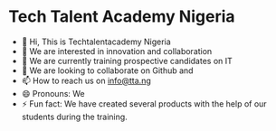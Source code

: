 # Tech Talent Academy Nigeria

- 👋 Hi, This is Techtalentacademy Nigeria
- 👀 We are interested in innovation and collaboration
- 🌱 We are currently training prospective candidates on IT
- 💞️ We are looking to collaborate on Github and 
- 📫 How to reach us on info@tta.ng
- 😄 Pronouns: We
- ⚡ Fun fact: We have created several products with the help of our students during the training.

<!---
Techtalentacademyng/Techtalentacademyng is a ✨ special ✨ repository because its `README.md` (this file) appears on your GitHub profile.
You can click the Preview link to take a look at your changes.
--->

